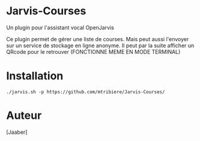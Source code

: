 # Jarvis-Courses

Un plugin pour l'assistant vocal OpenJarvis</p>
Ce plugin permet de gérer une liste de courses. Mais peut aussi l'envoyer sur un service de stockage en ligne anonyme. Il peut par la suite afficher un QRcode pour le retrouver (FONCTIONNE MEME EN MODE TERMINAL)

# Installation
```
./jarvis.sh -p https://github.com/mtribiere/Jarvis-Courses/
```

 # Auteur
 [Jaaber]
